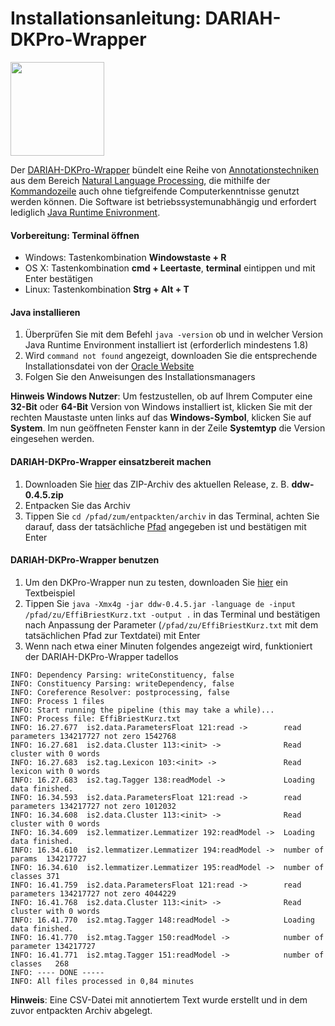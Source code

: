 # Installationsanleitung: DARIAH-DKPro-Wrapper
<img src="https://www.ukp.tu-darmstadt.de/fileadmin/user_upload/Shared_Icons/DKPro.png" width="150" height="150">

Der [DARIAH-DKPro-Wrapper](https://github.com/DARIAH-DE/DARIAH-DKPro-Wrapper) bündelt eine Reihe von [Annotationstechniken](https://github.com/DARIAH-DE/DARIAH-DKPro-Wrapper/blob/master/doc/tutorial.adoc#AvailableComponents) aus dem Bereich [Natural Language Processing](https://en.wikipedia.org/wiki/Natural_language_processing), die mithilfe der [Kommandozeile](https://de.wikipedia.org/wiki/Kommandozeile) auch ohne tiefgreifende Computerkenntnisse genutzt werden können. Die Software ist betriebssystemunabhängig und erfordert lediglich [Java Runtime Enivronment](https://de.wikipedia.org/wiki/Java-Laufzeitumgebung).

#### Vorbereitung: Terminal öffnen
- Windows: Tastenkombination **Windowstaste + R**
- OS X: Tastenkombination **cmd + Leertaste**, **terminal** eintippen und mit Enter bestätigen
- Linux: Tastenkombination **Strg + Alt + T**

#### Java installieren
1. Überprüfen Sie mit dem Befehl `java -version` ob und in welcher Version Java Runtime Environment installiert ist (erforderlich mindestens 1.8)
2. Wird `command not found` angezeigt, downloaden Sie die entsprechende Installationsdatei von der [Oracle Website](http://www.oracle.com/technetwork/java/javase/downloads/jre8-downloads-2133155.html)
3. Folgen Sie den Anweisungen des Installationsmanagers

**Hinweis Windows Nutzer**: Um festzustellen, ob auf Ihrem Computer eine **32-Bit** oder **64-Bit** Version von Windows installiert ist, klicken Sie mit der rechten Maustaste unten links auf das **Windows-Symbol**, klicken Sie auf **System**. Im nun geöffneten Fenster kann in der Zeile **Systemtyp** die Version eingesehen werden.

#### DARIAH-DKPro-Wrapper einsatzbereit machen
1. Downloaden Sie [hier](https://github.com/DARIAH-DE/DARIAH-DKPro-Wrapper/releases) das ZIP-Archiv des aktuellen Release, z. B. **ddw-0.4.5.zip**
2. Entpacken Sie das Archiv
3. Tippen Sie `cd /pfad/zum/entpackten/archiv` in das Terminal, achten Sie darauf, dass der tatsächliche [Pfad](https://de.wikipedia.org/wiki/Pfadname) angegeben ist und bestätigen mit Enter

#### DARIAH-DKPro-Wrapper benutzen
1. Um den DKPro-Wrapper nun zu testen, downloaden Sie [hier](https://wiki.de.dariah.eu/download/attachments/40213783/EffiBriestKurz.txt) ein Textbeispiel
2. Tippen Sie `java -Xmx4g -jar ddw-0.4.5.jar -language de -input /pfad/zu/EffiBriestKurz.txt -output .` in das Terminal und bestätigen nach Anpassung der Parameter (`/pfad/zu/EffiBriestKurz.txt` mit dem tatsächlichen Pfad zur Textdatei) mit Enter
3. Wenn nach etwa einer Minuten folgendes angezeigt wird, funktioniert der DARIAH-DKPro-Wrapper tadellos

~~~
INFO: Dependency Parsing: writeConstituency, false
INFO: Constituency Parsing: writeDependency, false
INFO: Coreference Resolver: postprocessing, false
INFO: Process 1 files
INFO: Start running the pipeline (this may take a while)...
INFO: Process file: EffiBriestKurz.txt
INFO: 16.27.677  is2.data.ParametersFloat 121:read ->        read parameters 134217727 not zero 1542768
INFO: 16.27.681  is2.data.Cluster 113:<init> ->              Read cluster with 0 words 
INFO: 16.27.683  is2.tag.Lexicon 103:<init> ->               Read lexicon with 0 words 
INFO: 16.27.683  is2.tag.Tagger 138:readModel ->             Loading data finished. 
INFO: 16.34.593  is2.data.ParametersFloat 121:read ->        read parameters 134217727 not zero 1012032
INFO: 16.34.608  is2.data.Cluster 113:<init> ->              Read cluster with 0 words 
INFO: 16.34.609  is2.lemmatizer.Lemmatizer 192:readModel ->  Loading data finished. 
INFO: 16.34.610  is2.lemmatizer.Lemmatizer 194:readModel ->  number of params  134217727
INFO: 16.34.610  is2.lemmatizer.Lemmatizer 195:readModel ->  number of classes 371
INFO: 16.41.759  is2.data.ParametersFloat 121:read ->        read parameters 134217727 not zero 4044229
INFO: 16.41.768  is2.data.Cluster 113:<init> ->              Read cluster with 0 words 
INFO: 16.41.770  is2.mtag.Tagger 148:readModel ->            Loading data finished. 
INFO: 16.41.770  is2.mtag.Tagger 150:readModel ->            number of parameter 134217727
INFO: 16.41.771  is2.mtag.Tagger 151:readModel ->            number of classes   268
INFO: ---- DONE -----
INFO: All files processed in 0,84 minutes
~~~

**Hinweis**: Eine CSV-Datei mit annotiertem Text wurde erstellt und in dem zuvor entpackten Archiv abgelegt.
